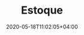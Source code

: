 ---
title: "Estoque"
date: 2020-05-18T11:02:05+04:00
icon: "ti-package"
description: "Tire suas dúvidas sobre cadastro de produtos, usuários, compras, transferências, entre outros"
type : "docs"
---